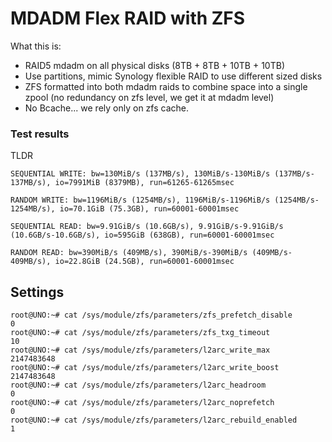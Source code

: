 # MDADM Flex RAID with ZFS

What this is:
- RAID5 mdadm on all physical disks (8TB + 8TB + 10TB + 10TB)
- Use partitions, mimic Synology flexible RAID to use different sized disks
- ZFS formatted into both mdadm raids to combine space into a single zpool (no redundancy on zfs level, we get it at mdadm level)
- No Bcache... we rely only on zfs cache.

### Test results

TLDR
```
SEQUENTIAL WRITE: bw=130MiB/s (137MB/s), 130MiB/s-130MiB/s (137MB/s-137MB/s), io=7991MiB (8379MB), run=61265-61265msec

RANDOM WRITE: bw=1196MiB/s (1254MB/s), 1196MiB/s-1196MiB/s (1254MB/s-1254MB/s), io=70.1GiB (75.3GB), run=60001-60001msec

SEQUENTIAL READ: bw=9.91GiB/s (10.6GB/s), 9.91GiB/s-9.91GiB/s (10.6GB/s-10.6GB/s), io=595GiB (638GB), run=60001-60001msec

RANDOM READ: bw=390MiB/s (409MB/s), 390MiB/s-390MiB/s (409MB/s-409MB/s), io=22.8GiB (24.5GB), run=60001-60001msec
```

## Settings

```
root@UNO:~# cat /sys/module/zfs/parameters/zfs_prefetch_disable
0
root@UNO:~# cat /sys/module/zfs/parameters/zfs_txg_timeout
10
root@UNO:~# cat /sys/module/zfs/parameters/l2arc_write_max
2147483648
root@UNO:~# cat /sys/module/zfs/parameters/l2arc_write_boost
2147483648
root@UNO:~# cat /sys/module/zfs/parameters/l2arc_headroom
0
root@UNO:~# cat /sys/module/zfs/parameters/l2arc_noprefetch
0
root@UNO:~# cat /sys/module/zfs/parameters/l2arc_rebuild_enabled
1
```